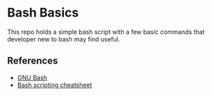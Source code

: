# Bash Basics

This repo holds a simple bash script with a few basic commands that developer new to bash may find useful.

## References

- [GNU Bash](https://www.gnu.org/software/bash/)
- [Bash scripting cheatsheet](https://devhints.io/bash)
